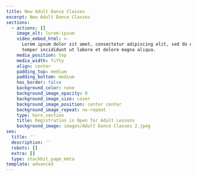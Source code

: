```yaml
---
title: New Adult Dance Classes
excerpt: New Adult Dance Classes
sections:
  - actions: []
    image_alt: lorem-ipsum
    video_embed_html: >-
      Lorem ipsum dolor sit amet, consectetur adipiscing elit, sed do eiusmod
      tempor incididunt ut labore et dolore magna aliqua.
    media_position: top
    media_width: fifty
    align: center
    padding_top: medium
    padding_bottom: medium
    has_border: false
    background_color: none
    background_image_opacity: 0
    background_image_size: cover
    background_image_position: center center
    background_image_repeat: no-repeat
    type: hero_section
    title: Registration is Open for Adult Lessons
    background_image: images/Adult Dance Classes 2.jpeg
seo:
  title: ''
  description: ''
  robots: []
  extra: []
  type: stackbit_page_meta
template: advanced
---
```

